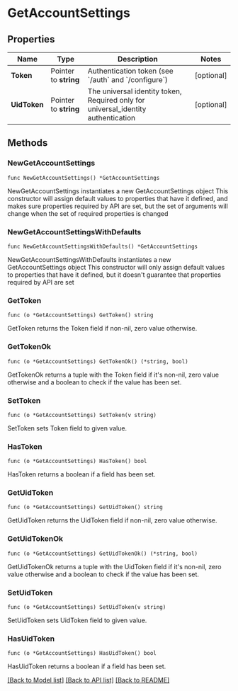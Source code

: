 # GetAccountSettings

## Properties

Name | Type | Description | Notes
------------ | ------------- | ------------- | -------------
**Token** | Pointer to **string** | Authentication token (see &#x60;/auth&#x60; and &#x60;/configure&#x60;) | [optional] 
**UidToken** | Pointer to **string** | The universal identity token, Required only for universal_identity authentication | [optional] 

## Methods

### NewGetAccountSettings

`func NewGetAccountSettings() *GetAccountSettings`

NewGetAccountSettings instantiates a new GetAccountSettings object
This constructor will assign default values to properties that have it defined,
and makes sure properties required by API are set, but the set of arguments
will change when the set of required properties is changed

### NewGetAccountSettingsWithDefaults

`func NewGetAccountSettingsWithDefaults() *GetAccountSettings`

NewGetAccountSettingsWithDefaults instantiates a new GetAccountSettings object
This constructor will only assign default values to properties that have it defined,
but it doesn't guarantee that properties required by API are set

### GetToken

`func (o *GetAccountSettings) GetToken() string`

GetToken returns the Token field if non-nil, zero value otherwise.

### GetTokenOk

`func (o *GetAccountSettings) GetTokenOk() (*string, bool)`

GetTokenOk returns a tuple with the Token field if it's non-nil, zero value otherwise
and a boolean to check if the value has been set.

### SetToken

`func (o *GetAccountSettings) SetToken(v string)`

SetToken sets Token field to given value.

### HasToken

`func (o *GetAccountSettings) HasToken() bool`

HasToken returns a boolean if a field has been set.

### GetUidToken

`func (o *GetAccountSettings) GetUidToken() string`

GetUidToken returns the UidToken field if non-nil, zero value otherwise.

### GetUidTokenOk

`func (o *GetAccountSettings) GetUidTokenOk() (*string, bool)`

GetUidTokenOk returns a tuple with the UidToken field if it's non-nil, zero value otherwise
and a boolean to check if the value has been set.

### SetUidToken

`func (o *GetAccountSettings) SetUidToken(v string)`

SetUidToken sets UidToken field to given value.

### HasUidToken

`func (o *GetAccountSettings) HasUidToken() bool`

HasUidToken returns a boolean if a field has been set.


[[Back to Model list]](../README.md#documentation-for-models) [[Back to API list]](../README.md#documentation-for-api-endpoints) [[Back to README]](../README.md)


